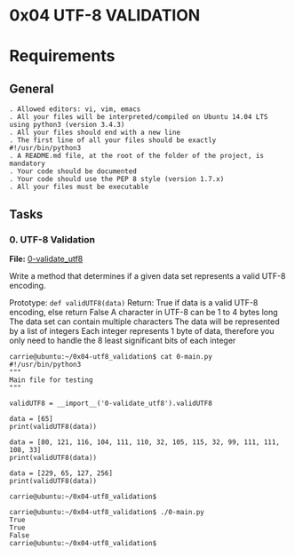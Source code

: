 # 0x04 UTF-8 VALIDATION

# Requirements
## General
    . Allowed editors: vi, vim, emacs
    . All your files will be interpreted/compiled on Ubuntu 14.04 LTS using python3 (version 3.4.3)
    . All your files should end with a new line
    . The first line of all your files should be exactly #!/usr/bin/python3
    . A README.md file, at the root of the folder of the project, is mandatory
    . Your code should be documented
    . Your code should use the PEP 8 style (version 1.7.x)
    . All your files must be executable

## Tasks
### 0. UTF-8 Validation
**File:** 
[0-validate_utf8](0-validate_utf8)

Write a method that determines if a given data set represents a valid UTF-8 encoding.

Prototype: ```def validUTF8(data)```
    Return: True if data is a valid UTF-8 encoding, else return False
    A character in UTF-8 can be 1 to 4 bytes long
    The data set can contain multiple characters
    The data will be represented by a list of integers
    Each integer represents 1 byte of data, therefore you only need to handle the 8 least significant bits of each integer

```
carrie@ubuntu:~/0x04-utf8_validation$ cat 0-main.py
#!/usr/bin/python3
"""
Main file for testing
"""

validUTF8 = __import__('0-validate_utf8').validUTF8

data = [65]
print(validUTF8(data))

data = [80, 121, 116, 104, 111, 110, 32, 105, 115, 32, 99, 111, 111, 108, 33]
print(validUTF8(data))

data = [229, 65, 127, 256]
print(validUTF8(data))

carrie@ubuntu:~/0x04-utf8_validation$

```
```
carrie@ubuntu:~/0x04-utf8_validation$ ./0-main.py
True
True
False
carrie@ubuntu:~/0x04-utf8_validation$
```